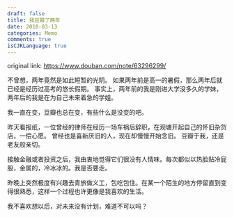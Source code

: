```yaml
---
draft: false
title: 我豆瓣了两年
date: 2010-03-13
categories: Memo
comments: true
isCJKLanguage: true
---
```


original link: https://www.douban.com/note/63296299/


不曾想，两年竟然是如此短暂的光阴。
如果两年前是高一的暑假，那么两年后就已经是经历过高考的悠长假期。
事实上，两年前的我是刚进大学没多久的学妹，两年后的我是在为自己未来着急的学姐。

我一直在变，豆瓣也总在变，有些什么是没变的吧。

昨天看报纸，一位曾经的律师在经历一场车祸后辞职，在观塘开起自己的怀旧杂货店，一偿心愿。
曾经也是喜新厌旧的人，现在却慢慢开始念旧。
豆瓣于我，还是老友般亲切。

接触金融或者投资之后，我由衷地觉得它们很没有人情味。每次都似以热脸贴冷屁股，金属的，冷冰冰的。我是否要走。

昨晚上突然极度有兴趣去青旅做义工，包吃包住。在某一个陌生的地方停留直到变得很熟悉，这样一个过程也许更像是我喜欢的生活。

我不喜欢想以后，对未来没有计划，难道不可以吗？
